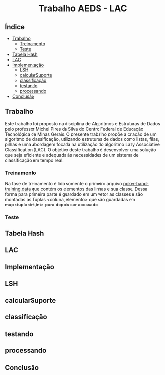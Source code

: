 <h1 align="center">Trabalho AEDS - LAC</h1>

## Índice

* [Trabalho](#trabalho)
  * [Treinamento](#treinamento)
  * [Teste](#teste)
* [Tabela Hash](#tabela-hash)
* [LAC](#lac)
* [Implementação](#implementação)
  * [LSH](#lsh)
  * [calcularSuporte](#calcularsuporte)
  * [classificação](#classificação)
  * [testando](#testando)
  * [processando](#processando)
* [Conclusão](#conclusão)


## Trabalho
Este trabalho foi proposto na disciplina de Algoritmos e Estruturas de Dados pelo professor Michel Pires da Silva do Centro Federal de Educação Tecnológica de Minas Gerais. O presente trabalho propõe a criação de um algoritmo de classificação, utilizando estruturas de dados como listas, filas, pilhas e uma abordagem focada na utilização do algoritmo Lazy Associative Classification (LAC). O objetivo deste trabalho é desenvolver uma solução que seja eficiente e adequada às necessidades de um sistema de classificação em tempo real. 
### Treinamento 
Na fase de treinamento é lido somente o primeiro arquivo [poker-hand-training.data](poker-hand-training.data) que contém os elementos das linhas e sua classe. Dessa forma para primeira parte é guardado em um vetor as classes e são montadas as Tuplas <coluna, elemento> que são guardadas em map<tuple<int,int> para depois ser acessado
### Teste 

## Tabela Hash 

## LAC

## Implementação 

## LSH 

## calcularSuporte 

## classificação 

## testando 

## processando 

## Conclusão 



